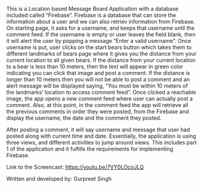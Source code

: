 This is a Location based Message Board Application with a database included called “Firebase”. Firebase is a database that can store the information about a user and we can also retriev information from Firebase. 
On starting page, it asks for a username, and keeps that username until the comment feed. If the username is empty or user leaves the field blank, then it will alert the user by popping a message “Enter a valid username”. Once username is put, user clicks on the start bears button which takes them to different landmarks of bears page where it gives you the distance from your current location to all given bears. If the distance from your current location to a bear is less than 10 meters, then the text will appear in green color indicating you can click that image and post a comment. If the distance is longer than 10 meters then you will not be able to post a comment and an alert message will be displayed saying, “You must be within 10 meters of the landmarks’ location to access comment feed”. 
Once clicked a reachable image, the app opens a new comment feed where user can actually post a comment. Also, at this point, in the comment feed the app will retrieve all the previous comments in order they were posted, from the Firebase and display the username, the date and the comment they posted. 

After posting a comment, it will say username and message that user had posted along with current time and date.
Essentially, the application is using three views, and different activities to jump around views. This includes part 1 of the application and it fulfills the requirements for implementing Firebase. 

Link to the Screencast: https://youtu.be/7VY0LOcoJLQ


Written and developed by:
Gurpreet Singh
